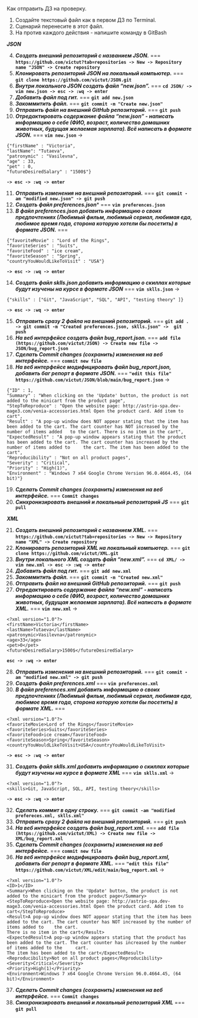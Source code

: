  Как отправить ДЗ на проверку.
 1. Создайте текстовый файл как в первом ДЗ по Terminal.
 2. Сценарий перенесите в этот файл.
 3. На против каждого действия - напишите команду в GitBash

***JSON***

 4. ***Создать внешний репозиторий c названием JSON.*** === **``https://github.com/victut?tab=repositories -> New -> Repository name "JSON" -> Create repository``**
 5. ***Клонировать репозиторий JSON на локальный компьютер.*** === **``git clone https://github.com/victut/JSON.git``**
 6. ***Внутри локального JSON создать файл “new.json”.*** === **``cd JSON/ -> vim new.json -> esc -> :wq -> enter``**  
 7. ***Добавить файл под гит.*** === **``git add new.json``**
 8. ***Закоммитить файл.*** === **``git commit -m "Create new.json"``**
 9. ***Отправить файл на внешний GitHub репозиторий.*** === **``git push``**
 10. ***Отредактировать содержание файла “new.json” - написать информацию о себе (ФИО, возраст, количество домашних животных, будущая желаемая зарплата). Всё написать в формате JSON.*** === **``vim new.json``** ->  
	
	{"firstName" : "Victoria",
	"lastName": "Tutaeva",
	"patronymic" : "Vasilevna",
	"age" : 33,
	"pet" : 0,
	"futureDesiredSalary" : "1500$"}
 
 **``-> esc -> :wq -> enter``**
 
 11. ***Отправить изменения на внешний репозиторий.*** === **``git commit -am "modified new.json" -> git push``**
 12. ***Создать файл preferences.json**** === **``vim preferences.json``** 
 13. ***В файл preferences.json добавить информацию о своих предпочтениях (Любимый фильм, любимый сериал, любимая еда, любимое время года, сторона которую хотели бы посетить) в формате JSON.*** ===

	{"favoriteMovie" : "Lord of the Rings",
	"favoriteSeries" : "Suits",
	"favoriteFood" : "ice cream",
	"favoriteSeason" : "Spring",
	"countryYouWouldLikeToVisit" : "USA"}

 **``-> esc -> :wq -> enter``**
 
 14. ***Создать файл sklls.json добавить информацию о скиллах которые будут изучены на курсе в формате JSON*** === **``vim sklls.json``** ->

	{"skills" : ["Git", "JavaScript", "SQL", "API", "testing theory" ]}

**``-> esc -> :wq -> enter``**

 15. ***Отправить сразу 2 файла на внешний репозиторий.*** === **``git add . -> git commit -m "Created preferences.json, sklls.json" ->  git push``**
 16. ***На веб интерфейсе создать файл bug_report.json.*** === **``add file (https://github.com/victut/JSON) -> Create new file -> JSON/bug_report.json``**
 17. ***Сделать Commit changes (сохранить) изменения на веб интерфейсе.*** === **``commit new file``**
 18. ***На веб интерфейсе модифицировать файл bug_report.json, добавить баг репорт в формате JSON.*** === **``"edit this file" https://github.com/victut/JSON/blob/main/bug_report.json``** -> 

	{"ID" : 1,
	"Summary" : "When clicking on the 'Update' button, the product is not added to the minicart from the product page", 
	"StepToReproduce" : "Open the website page: http://astrio-spa.dev-mage3.com/venia-accessories.html Open the product card. Add item to cart",
	"Result" : "A pop-up window does NOT appear stating that the item has been added to the cart. The cart counter has NOT increased by the number of items added 	to the cart. There is no item in the cart",
	"ExpectedResult" : "A pop-up window appears stating that the product has been added to the cart. The cart counter has increased by the number of items added to 	the cart. The item has been added to the cart",
	"Reproducibility" : "Not on all product pages",
	"Severity" : "Critical",
	"Priority" : "High(1)",
	"Environment" : "Windows 7 x64 Google Chrome Version 96.0.4664.45, (64 bit)"}

 19. ***Сделать Commit changes (сохранить) изменения на веб интерфейсе.*** === **``Commit changes``**
 20. ***Синхронизировать внешний и локальный репозиторий JS*** === **``git pull``**

***XML***

 21. ***Создать внешний репозиторий c названием XML.*** === **``https://github.com/victut?tab=repositories -> New -> Repository name "XML" -> Create repository``**
 22. ***Клонировать репозиторий XML на локальный компьютер.*** === **``git clone https://github.com/victut/XML.git``**
 23. ***Внутри локального XML создать файл “new.xml”.*** === **``cd XML/ ->  vim new.xml -> esc -> :wq -> enter``**
 24. ***Добавить файл под гит.*** === **``git add new.xml``**
 25. ***Закоммитить файл.*** ===  **``git commit -m "Created new.xml"``**
 26. ***Отправить файл на внешний GitHub репозиторий.*** === **``git push``**
 27. ***Отредактировать содержание файла “new.xml” - написать информацию о себе (ФИО, возраст, количество домашних животных, будущая желаемая зарплата). Всё написать в формате XML.*** === **``vim new.xml``** ->

	<?xml version="1.0"?>
	<firstName>Victoria</firstName>
	<lastName>Tutaeva</lastName>
	<patronymic>Vasilevna</patronymic>
	<age>33</age>
	<pet>0</pet>
	<futureDesiredSalary>1500$</futureDesiredSalary>

**``esc -> :wq -> enter``**

 28. ***Отправить изменения на внешний репозиторий.*** === **``git commit -am "modified new.xml" -> git push``**
 29. ***Создать файл preferences.xml*** === **``vim preferences.xml``**
 30. ***В файл preferences.xml добавить информацию о своих предпочтениях (Любимый фильм, любимый сериал, любимая еда, любимое время года, сторона которую хотели бы посетить) в формате XML.*** ===

	<?xml version="1.0"?>
	<favoriteMovie>Lord of the Rings</favoriteMovie>
	<favoriteSeries>Suits</favoriteSeries>
	<favoriteFood>ice cream</favoriteFood>
	<favoriteSeason>Spring</favoriteSeason>
	<countryYouWouldLikeToVisit>USA</countryYouWouldLikeToVisit>

**``-> esc -> :wq -> enter``**

 31. ***Создать файл sklls.xml добавить информацию о скиллах которые будут изучены на курсе в формате XML*** === **``vim sklls.xml``** -> 

	<?xml version="1.0"?>
	<skills>Git, JavaScript, SQL, API, testing theory</skills>
	
**``-> esc -> :wq -> enter``**	

 32. ***Сделать коммит в одну строку.*** === **``git commit -am "modified prefereces.xml, sklls.xml"``**
 33. ***Отправить сразу 2 файла на внешний репозиторий.*** === **``git push``**
 34. ***На веб интерфейсе создать файл bug_report.xml.*** === **``add file (https://github.com/victut/XML) -> Create new file -> XML/bug_report.xml``**
 35. ***Сделать Commit changes (сохранить) изменения на веб интерфейсе.*** === **``commit new file``**
 36. ***На веб интерфейсе модифицировать файл bug_report.xml, добавить баг репорт в формате XML.*** === **``"edit this file" https://github.com/victut/XML/edit/main/bug_report.xml``** ->

	<?xml version="1.0"?>
	<ID>1</ID>
	<Summary>When clicking on the 'Update' button, the product is not added to the minicart from the product page</Summary>
	<StepToReproduce>Open the website page: http://astrio-spa.dev-mage3.com/venia-accessories.html Open the product card. Add item to cart</StepToReproduce>
	<Result>A pop-up window does NOT appear stating that the item has been added to the cart. The cart counter has NOT increased by the number of items added to 	the cart. 
	There is no item in the cart</Result>
	<ExpectedResult>A pop-up window appears stating that the product has been added to the cart. The cart counter has increased by the number of items added to the 	cart.
 	The item has been added to the cart</ExpectedResult>
	<Reproducibility>Not on all product pages</Reproducibility>
	<Severity>Critical</Severity>
	<Priority>High(1)</Priority>
	<Environment>Windows 7 x64 Google Chrome Version 96.0.4664.45, (64 bit)</Environment>

 37. ***Сделать Commit changes (сохранить) изменения на веб интерфейсе.*** === **``Commit changes``**
 38. ***Синхронизировать внешний и локальный репозиторий XML*** === **``git pull``**





